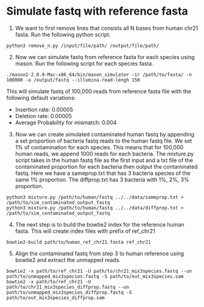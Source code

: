 # Simulate fastq with reference fasta

1. We want to first remove lines that consists all N bases
from human chr21 fasta. Run the following python script.
```shell script
python3 remove_n.py /input/file/path/ /output/file/path/
```  
2. Now we can simulate fastq from reference fasta for
each species using mason. 
Run the following script for each species fasta.  
```shell script
./mason2-2.0.9-Mac-x86_64/bin/mason_simulator -ir /path/to/fasta/ -n 100000 -o /output/fastq --illumina-read-lengh 150
```
This will simulate fastq of 100,000 reads from reference fasta file with the
following default variations:
- Insertion rate: 0.00005
- Deletion rate: 0.00005
- Average Probability for mismatch: 0.004  

3. Now we can create simulated contaminated human fastq
by appending a set proportion of bacteria fastq reads to 
the human fastq file. We set 1% of contamination for each species.
This means that for 100,000 human reads, we append 1000 reads 
for each bacteria. The mixture.py script takes in the human fastq
file as the first input and a txt file of the contaminated proportion 
for each bacteria then output the contaminated fastq.
Here we have a sameprop.txt that has 3 bacteria species of the 
same 1% proportion. The diffprop.txt has 3 bacteria with 1%, 
2%, 3% proportion.
```shell script
python3 mixture.py /path/to/human/fastq ../../data/sameprop.txt > /path/to/sim_contaminated_output_fastq
python3 mixture.py /path/to/human/fastq ../../data/diffprop.txt > /path/to/sim_contaminated_output_fastq
```

4. The next step is to build the bowtie2 index for the
 reference human fasta. This will create index files with 
 prefix of ref_chr21
```shell script
bowtie2-build path/to/human_ref_chr21.fasta ref_chr21
```

5. Align the contaminated fastq from step 3 to human reference 
using bowtie2 and extract the unmapped reads.
```shell script
bowtie2 -x path/to/ref_chr21 -U path/to/chr21_mix3species.fastq --un path/to/unmapped_mix3species.fastq -S path/to/out_mix3species.sam
bowtie2 -x path/to/ref_chr21 -U path/to/chr21_mix3species_diffprop.fastq --un path/to/unmapped_mix3species_diffprop.fastq -S path/to/out_mix3species_diffprop.sam
```
